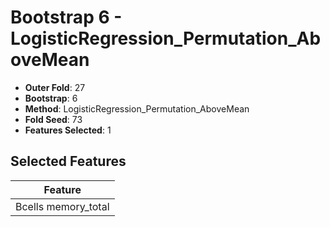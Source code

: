 # Bootstrap 6 - LogisticRegression_Permutation_AboveMean

- **Outer Fold**: 27
- **Bootstrap**: 6
- **Method**: LogisticRegression_Permutation_AboveMean
- **Fold Seed**: 73
- **Features Selected**: 1

## Selected Features

| Feature |
|---------|
| Bcells memory_total |
